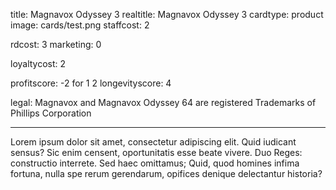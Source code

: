 
title: Magnavox Odyssey 3
realtitle: Magnavox Odyssey 3
cardtype: product
image: cards/test.png
staffcost: 2

rdcost: 3
marketing: 0

loyaltycost: 2

profitscore: -2 for 1
2
longevityscore: 4

legal: Magnavox and Magnavox Odyssey 64 are registered Trademarks of Phillips Corporation

---

Lorem ipsum dolor sit amet, consectetur adipiscing elit. Quid iudicant sensus? Sic enim censent, oportunitatis esse beate vivere. Duo Reges: constructio interrete. Sed haec omittamus; Quid, quod homines infima fortuna, nulla spe rerum gerendarum, opifices denique delectantur historia?
